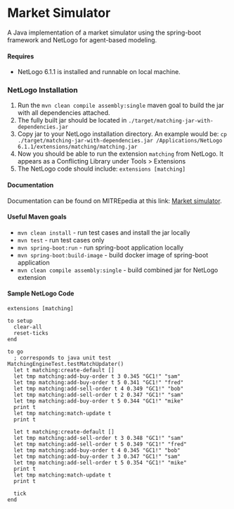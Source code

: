 # Market Simulator

A Java implementation of a market simulator using the spring-boot framework and NetLogo for agent-based modeling.


#### Requires
 - NetLogo 6.1.1 is installed and runnable on local machine.


### NetLogo Installation
 1. Run the `mvn clean compile assembly:single` maven goal to build the jar with all dependencies attached.
 2. The fully built jar should be located in `./target/matching-jar-with-dependencies.jar`
 3. Copy jar to your NetLogo installation directory. An example would be: `cp ./target/matching-jar-with-dependencies.jar /Applications/NetLogo 6.1.1/extensions/matching/matching.jar`
 4. Now you should be able to run the extension `matching` from NetLogo. It appears as a Conflicting Library under Tools > Extensions
 5. The NetLogo code should include: `extensions [matching]`


#### Documentation
Documentation can be found on MITREpedia at this link: [Market simulator](https://mitrepedia.mitre.org/index.php/Market_simulator).


#### Useful Maven goals
* `mvn clean install` - run test cases and install the jar locally
* `mvn test` - run test cases only
* `mvn spring-boot:run` - run spring-boot application locally
* `mvn spring-boot:build-image` - build docker image of spring-boot application
* `mvn clean compile assembly:single` - build combined jar for NetLogo extension


#### Sample NetLogo Code
```
extensions [matching]

to setup
  clear-all
  reset-ticks
end

to go
  ; corresponds to java unit test MatchingEngineTest.testMatchUpdater()
  let t matching:create-default []
  let tmp matching:add-buy-order t 3 0.345 "GC1!" "sam"
  let tmp matching:add-buy-order t 5 0.341 "GC1!" "fred"
  let tmp matching:add-sell-order t 4 0.349 "GC1!" "bob"
  let tmp matching:add-sell-order t 2 0.347 "GC1!" "sam"
  let tmp matching:add-buy-order t 5 0.344 "GC1!" "mike"
  print t
  let tmp matching:match-update t
  print t

  let t matching:create-default []
  let tmp matching:add-sell-order t 3 0.348 "GC1!" "sam"
  let tmp matching:add-sell-order t 5 0.349 "GC1!" "fred"
  let tmp matching:add-buy-order t 4 0.345 "GC1!" "bob"
  let tmp matching:add-buy-order t 3 0.347 "GC1!" "sam"
  let tmp matching:add-sell-order t 5 0.354 "GC1!" "mike"
  print t
  let tmp matching:match-update t
  print t

  tick
end
```